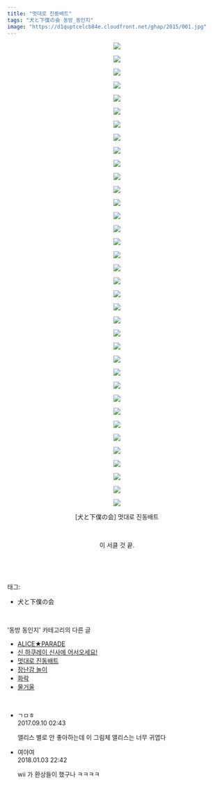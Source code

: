 ```yaml
---
title: "멋대로 진동배트"
tags: "犬と下僕の会 동방_동인지"
image: "https://d1quptcelcb84e.cloudfront.net/ghap/2015/001.jpg"
---
```

<div class="article">
<p style="text-align: center; clear: none; float: none;"><img src="{{ site.imgserver8 }}/ghap/2015/001.jpg"/></p>
<p style="text-align: center; clear: none; float: none;"><img src="{{ site.imgserver8 }}/ghap/2015/002.jpg"/></p>
<p style="text-align: center; clear: none; float: none;"><img src="{{ site.imgserver8 }}/ghap/2015/003.jpg"/></p>
<p style="text-align: center; clear: none; float: none;"><img src="{{ site.imgserver8 }}/ghap/2015/004.jpg"/></p>
<p style="text-align: center; clear: none; float: none;"><img src="{{ site.imgserver8 }}/ghap/2015/005.jpg"/></p>
<p style="text-align: center; clear: none; float: none;"><img src="{{ site.imgserver8 }}/ghap/2015/006.jpg"/></p>
<p style="text-align: center; clear: none; float: none;"><img src="{{ site.imgserver8 }}/ghap/2015/007.jpg"/></p>
<p style="text-align: center; clear: none; float: none;"><img src="{{ site.imgserver8 }}/ghap/2015/008.jpg"/></p>
<p style="text-align: center; clear: none; float: none;"><img src="{{ site.imgserver8 }}/ghap/2015/009.jpg"/></p>
<p style="text-align: center; clear: none; float: none;"><img src="{{ site.imgserver8 }}/ghap/2015/010.jpg"/></p>
<p style="text-align: center; clear: none; float: none;"><img src="{{ site.imgserver8 }}/ghap/2015/011.jpg"/></p>
<p style="text-align: center; clear: none; float: none;"><img src="{{ site.imgserver8 }}/ghap/2015/012.jpg"/></p>
<p style="text-align: center; clear: none; float: none;"><img src="{{ site.imgserver8 }}/ghap/2015/013.jpg"/></p>
<p style="text-align: center; clear: none; float: none;"><img src="{{ site.imgserver8 }}/ghap/2015/014.jpg"/></p>
<p style="text-align: center; clear: none; float: none;"><img src="{{ site.imgserver8 }}/ghap/2015/015.jpg"/></p>
<p style="text-align: center; clear: none; float: none;"><img src="{{ site.imgserver8 }}/ghap/2015/016.jpg"/></p>
<p style="text-align: center; clear: none; float: none;"><img src="{{ site.imgserver8 }}/ghap/2015/017.jpg"/></p>
<p style="text-align: center; clear: none; float: none;"><img src="{{ site.imgserver8 }}/ghap/2015/018.jpg"/></p>
<p style="text-align: center; clear: none; float: none;"><img src="{{ site.imgserver8 }}/ghap/2015/019.jpg"/></p>
<p style="text-align: center; clear: none; float: none;"><img src="{{ site.imgserver8 }}/ghap/2015/020.jpg"/></p>
<p style="text-align: center; clear: none; float: none;"><img src="{{ site.imgserver8 }}/ghap/2015/021.jpg"/></p>
<p style="text-align: center; clear: none; float: none;"><img src="{{ site.imgserver8 }}/ghap/2015/022.jpg"/></p>
<p style="text-align: center; clear: none; float: none;"><img src="{{ site.imgserver8 }}/ghap/2015/023.jpg"/></p>
<p style="text-align: center; clear: none; float: none;"><img src="{{ site.imgserver8 }}/ghap/2015/024.jpg"/></p>
<p style="text-align: center; clear: none; float: none;"><img src="{{ site.imgserver8 }}/ghap/2015/025.jpg"/></p>
<p style="text-align: center; clear: none; float: none;"><img src="{{ site.imgserver8 }}/ghap/2015/026.jpg"/></p>
<p style="text-align: center; clear: none; float: none;"><img src="{{ site.imgserver8 }}/ghap/2015/027.jpg"/></p>
<p style="text-align: center; clear: none; float: none;"><img src="{{ site.imgserver8 }}/ghap/2015/028.jpg"/></p>
<p style="text-align: center; clear: none; float: none;"><img src="{{ site.imgserver8 }}/ghap/2015/029.jpg"/></p>
<p style="text-align: center; clear: none; float: none;"><img src="{{ site.imgserver8 }}/ghap/2015/030.jpg"/></p>
<p style="text-align: center; clear: none; float: none;"><img src="{{ site.imgserver8 }}/ghap/2015/031.jpg"/></p>
<p style="text-align: center; clear: none; float: none;"><img src="{{ site.imgserver8 }}/ghap/2015/032.jpg"/></p>
<p style="text-align: center; clear: none; float: none;"><img src="{{ site.imgserver8 }}/ghap/2015/033.jpg"/></p>
<p style="text-align: center; clear: none; float: none;"><img src="{{ site.imgserver8 }}/ghap/2015/034.jpg"/></p>
<p style="text-align: center; clear: none; float: none;"><img src="{{ site.imgserver8 }}/ghap/2015/035.jpg"/></p>
<p style="text-align: center; clear: none; float: none;"><img src="{{ site.imgserver8 }}/ghap/2015/036.jpg"/></p>
<p style="text-align: center; clear: none; float: none;">[犬と下僕の会] 멋대로 진동배트</p>
<p style="text-align: center; clear: none; float: none;"><br/></p>
<p style="text-align: center; clear: none; float: none;">이 서클 것 끝.</p>
<p><br/></p>
</div><br/>
<div class="tagTrail">
<p>태그: </p>
<ul>
<li>犬と下僕の会</li>
</ul>
</div><br/>
<div class="another">
<p>'동방 동인지' 카테고리의 다른 글</p>
<ul>
<li><a href="/ghap_2017">ALICE★PARADE</a></li>
<li><a href="/ghap_2016">신 하쿠레이 신사에 어서오세요!</a></li>
<li><a href="/ghap_2015">멋대로 진동배트</a></li>
<li><a href="/ghap_2014">장난감 놀이</a></li>
<li><a href="/ghap_2013">화락</a></li>
<li><a href="/ghap_2012">물거울</a></li>
</ul>
</div><br/>
<div class="cb_module cb_fluid">
<div class="cb_wrt cb_profile">
<div class="comment">
<ul>
<li class="cb_thumb_off" id="comment15079862">
<div class="cb_comment_area">
<div class="cb_info_area">
<div class="cb_section">
<span class="cb_nick_name">ㄱㅁㅎ</span>
</div>
<div class="cb_section">
<span class="cb_date">2017.09.10 02:43 </span>
</div>
</div>
<div class="cb_dsc_comment">
<p class="cb_dsc">
											앨리스 별로 안 좋아하는데 이 그림체 앨리스는 너무 귀엽다
										</p>
</div>
</div></li>
<li class="cb_thumb_off" id="comment15165824">
<div class="cb_comment_area">
<div class="cb_info_area">
<div class="cb_section">
<span class="cb_nick_name">여야여</span>
</div>
<div class="cb_section">
<span class="cb_date">2018.01.03 22:42 </span>
</div>
</div>
<div class="cb_dsc_comment">
<p class="cb_dsc">
											wii 가 환상들이 했구나 ㅋㅋㅋㅋ
										</p>
</div>
</div></li>
</ul>
</div>
</div><!-- commentList close -->
</div><br/>
